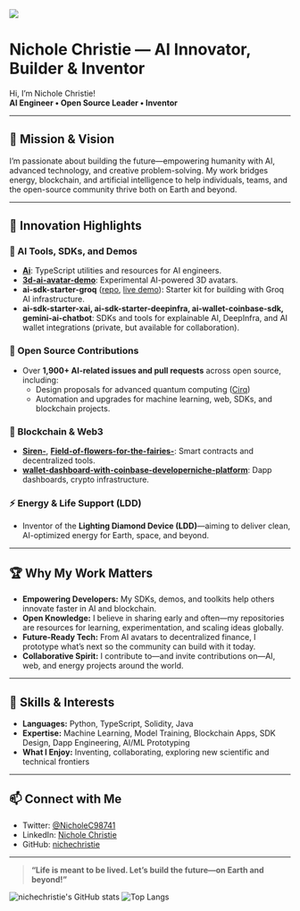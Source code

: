 <img src="https://algora.io/og/user/nichechristie" />

# Nichole Christie — AI Innovator, Builder & Inventor

Hi, I’m Nichole Christie!  
**AI Engineer • Open Source Leader • Inventor**

---

## 🚀 Mission & Vision

I’m passionate about building the future—empowering humanity with AI, advanced technology, and creative problem-solving. My work bridges energy, blockchain, and artificial intelligence to help individuals, teams, and the open-source community thrive both on Earth and beyond.

---

## 🌟 Innovation Highlights

### 🧠 AI Tools, SDKs, and Demos
- **[Ai](https://github.com/nichechristie/Ai)**: TypeScript utilities and resources for AI engineers.
- **[3d-ai-avatar-demo](https://github.com/nichechristie/3d-ai-avatar-demo)**: Experimental AI-powered 3D avatars.
- **ai-sdk-starter-groq** ([repo](https://github.com/nichechristie/ai-sdk-starter-groq), [live demo](https://ai-sdk-starter-groq-dusky.vercel.app)): Starter kit for building with Groq AI infrastructure.
- **ai-sdk-starter-xai, ai-sdk-starter-deepinfra, ai-wallet-coinbase-sdk, gemini-ai-chatbot**: SDKs and tools for explainable AI, DeepInfra, and AI wallet integrations (private, but available for collaboration).

### 🤖 Open Source Contributions
- Over **1,900+ AI-related issues and pull requests** across open source, including:
  - Design proposals for advanced quantum computing ([Cirq](https://github.com/quantumlib/Cirq/issues/7376))
  - Automation and upgrades for machine learning, web, SDKs, and blockchain projects.

### 🔗 Blockchain & Web3
- **[Siren-](https://github.com/nichechristie/Siren-)**, **[Field-of-flowers-for-the-fairies-](https://github.com/nichechristie/Field-of-flowers-for-the-fairies-)**: Smart contracts and decentralized tools.
- **[wallet-dashboard-with-coinbase-developerniche-platform](https://github.com/nichechristie/wallet-dashboard-with-coinbase-developerniche-platform)**: Dapp dashboards, crypto infrastructure.

### ⚡️ Energy & Life Support (LDD)
- Inventor of the **Lighting Diamond Device (LDD)**—aiming to deliver clean, AI-optimized energy for Earth, space, and beyond.

---

## 🏆 Why My Work Matters

- **Empowering Developers:** My SDKs, demos, and toolkits help others innovate faster in AI and blockchain.
- **Open Knowledge:** I believe in sharing early and often—my repositories are resources for learning, experimentation, and scaling ideas globally.
- **Future-Ready Tech:** From AI avatars to decentralized finance, I prototype what’s next so the community can build with it today.
- **Collaborative Spirit:** I contribute to—and invite contributions on—AI, web, and energy projects around the world.

---

## 🔬 Skills & Interests

- **Languages:** Python, TypeScript, Solidity, Java
- **Expertise:** Machine Learning, Model Training, Blockchain Apps, SDK Design, Dapp Engineering, AI/ML Prototyping
- **What I Enjoy:** Inventing, collaborating, exploring new scientific and technical frontiers

---

## 📫 Connect with Me

- Twitter: [@NicholeC98741](https://twitter.com/NicholeC98741)
- LinkedIn: [Nichole Christie](https://www.linkedin.com/in/nichole-christie-25565632b)
- GitHub: [nichechristie](https://github.com/nichechristie)

---

> **“Life is meant to be lived. Let’s build the future—on Earth and beyond!”**

![nichechristie's GitHub stats](https://github-readme-stats.vercel.app/api?username=nichechristie&show_icons=true&theme=default)
![Top Langs](https://github-readme-stats.vercel.app/api/top-langs/?username=nichechristie&layout=compact)
